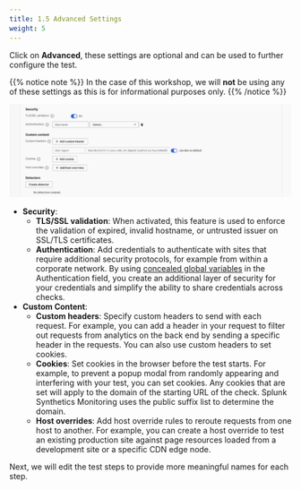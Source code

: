 ```yaml
---
title: 1.5 Advanced Settings
weight: 5
---
```


Click on **Advanced**, these settings are optional and can be used to further configure the test.

{{% notice note %}}
In the case of this workshop, we will **not** be using any of these settings as this is for informational purposes only.
{{% /notice %}}

![Advanced Settings](../_img/advanced-settings.png)

- **Security**:
  - **TLS/SSL validation**: When activated, this feature is used to enforce the validation of expired, invalid hostname, or untrusted issuer on SSL/TLS certificates.
  - **Authentication**: Add credentials to authenticate with sites that require additional security protocols, for example from within a corporate network. By using [concealed global variables](https://docs.splunk.com/Observability/synthetics/test-config/global-variables.html) in the Authentication field, you create an additional layer of security for your credentials and simplify the ability to share credentials across checks.
- **Custom Content**:
  - **Custom headers**: Specify custom headers to send with each request. For example, you can add a header in your request to filter out requests from analytics on the back end by sending a specific header in the requests. You can also use custom headers to set cookies.
  - **Cookies**: Set cookies in the browser before the test starts. For example, to prevent a popup modal from randomly appearing and interfering with your test, you can set cookies. Any cookies that are set will apply to the domain of the starting URL of the check. Splunk Synthetics Monitoring uses the public suffix list to determine the domain.
  - **Host overrides**: Add host override rules to reroute requests from one host to another. For example, you can create a host override to test an existing production site against page resources loaded from a development site or a specific CDN edge node.

Next, we will edit the test steps to provide more meaningful names for each step.
